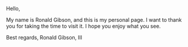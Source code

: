 Hello,

My name is Ronald Gibson, and this is my personal page. I want to thank you for taking 
the time to visit it. I hope you enjoy what you see.

Best regards,
Ronald Gibson, III
